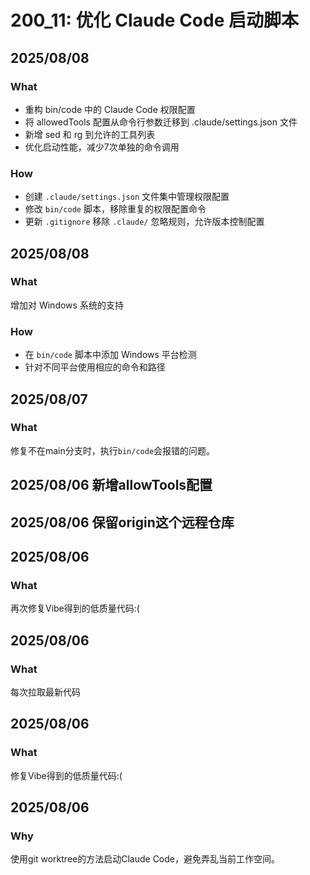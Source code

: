# 200_11: 优化 Claude Code 启动脚本

## 2025/08/08
### What
- 重构 bin/code 中的 Claude Code 权限配置
- 将 allowedTools 配置从命令行参数迁移到 .claude/settings.json 文件
- 新增 sed 和 rg 到允许的工具列表
- 优化启动性能，减少7次单独的命令调用

### How
- 创建 `.claude/settings.json` 文件集中管理权限配置
- 修改 `bin/code` 脚本，移除重复的权限配置命令
- 更新 `.gitignore` 移除 `.claude/` 忽略规则，允许版本控制配置

## 2025/08/08
### What
增加对 Windows 系统的支持

### How
- 在 `bin/code` 脚本中添加 Windows 平台检测
- 针对不同平台使用相应的命令和路径

## 2025/08/07
### What
修复不在main分支时，执行`bin/code`会报错的问题。

## 2025/08/06 新增allowTools配置
## 2025/08/06 保留origin这个远程仓库
## 2025/08/06
### What
再次修复Vibe得到的低质量代码:(

## 2025/08/06
### What
每次拉取最新代码

## 2025/08/06
### What
修复Vibe得到的低质量代码:(

## 2025/08/06

### Why
使用git worktree的方法启动Claude Code，避免弄乱当前工作空间。

